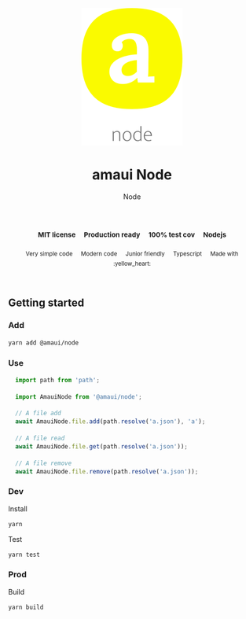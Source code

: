 
</br>
</br>

<p align='center'>
  <a target='_blank' rel='noopener noreferrer' href='#'>
    <img src='utils/images/logo.svg' alt='amaui logo' />
  </a>
</p>

<h1 align='center'>amaui Node</h1>

<p align='center'>
  Node
</p>

<br />

<h3 align='center'>
  <sub>MIT license&nbsp;&nbsp;&nbsp;&nbsp;</sub>
  <sub>Production ready&nbsp;&nbsp;&nbsp;&nbsp;</sub>
  <sub>100% test cov&nbsp;&nbsp;&nbsp;&nbsp;</sub>
  <sub>Nodejs</sub>
</h3>

<p align='center'>
    <sub>Very simple code&nbsp;&nbsp;&nbsp;&nbsp;</sub>
    <sub>Modern code&nbsp;&nbsp;&nbsp;&nbsp;</sub>
    <sub>Junior friendly&nbsp;&nbsp;&nbsp;&nbsp;</sub>
    <sub>Typescript&nbsp;&nbsp;&nbsp;&nbsp;</sub>
    <sub>Made with :yellow_heart:</sub>
</p>

<br />

## Getting started

### Add

```sh
yarn add @amaui/node
```

### Use

```javascript
  import path from 'path';

  import AmauiNode from '@amaui/node';

  // A file add
  await AmauiNode.file.add(path.resolve('a.json'), 'a');

  // A file read
  await AmauiNode.file.get(path.resolve('a.json'));

  // A file remove
  await AmauiNode.file.remove(path.resolve('a.json'));
```

### Dev

Install

```sh
yarn
```

Test

```sh
yarn test
```

### Prod

Build

```sh
yarn build
```
